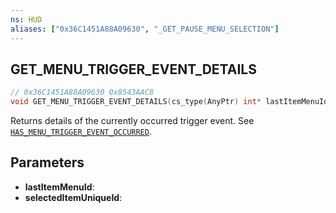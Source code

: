 ```yaml
---
ns: HUD
aliases: ["0x36C1451A88A09630", "_GET_PAUSE_MENU_SELECTION"]
---
```

## GET_MENU_TRIGGER_EVENT_DETAILS

```c
// 0x36C1451A88A09630 0x8543AAC8
void GET_MENU_TRIGGER_EVENT_DETAILS(cs_type(AnyPtr) int* lastItemMenuId, cs_type(AnyPtr) int* selectedItemUniqueId);
```

Returns details of the currently occurred trigger event.
See [`HAS_MENU_TRIGGER_EVENT_OCCURRED`](#_0xF284AC67940C6812).

## Parameters
* **lastItemMenuId**: 
* **selectedItemUniqueId**: 